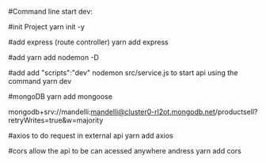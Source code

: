 #Command line start dev:

#init Project
yarn init -y

#add express (route controller)
yarn add express

#add 
yarn add nodemon -D

#add add "scripts":"dev" nodemon src/service.js to start api using the command yarn dev

#mongoDB 
yarn add mongoose

mongodb+srv://mandelli:mandelli@cluster0-rl2ot.mongodb.net/productsell?retryWrites=true&w=majority

#axios to do request in external api
yarn add axios

#cors allow the api to be can acessed anywhere andress
yarn add cors
